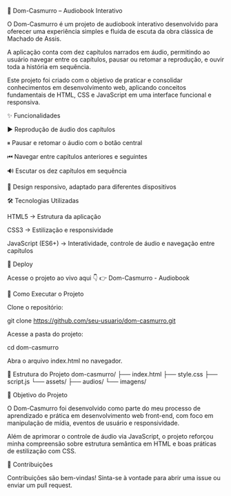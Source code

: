 📖 Dom-Casmurro – Audiobook Interativo

O Dom-Casmurro é um projeto de audiobook interativo desenvolvido para oferecer uma experiência simples e fluida de escuta da obra clássica de Machado de Assis.

A aplicação conta com dez capítulos narrados em áudio, permitindo ao usuário navegar entre os capítulos, pausar ou retomar a reprodução, e ouvir toda a história em sequência.

Este projeto foi criado com o objetivo de praticar e consolidar conhecimentos em desenvolvimento web, aplicando conceitos fundamentais de HTML, CSS e JavaScript em uma interface funcional e responsiva.

✨ Funcionalidades

▶️ Reprodução de áudio dos capítulos

⏸ Pausar e retomar o áudio com o botão central

⏮ Navegar entre capítulos anteriores e seguintes

🔊 Escutar os dez capítulos em sequência

📱 Design responsivo, adaptado para diferentes dispositivos

🛠️ Tecnologias Utilizadas

HTML5 → Estrutura da aplicação

CSS3 → Estilização e responsividade

JavaScript (ES6+) → Interatividade, controle de áudio e navegação entre capítulos

🔗 Deploy

Acesse o projeto ao vivo aqui 👇
👉 Dom-Casmurro - Audiobook

🚀 Como Executar o Projeto

Clone o repositório:

git clone https://github.com/seu-usuario/dom-casmurro.git


Acesse a pasta do projeto:

cd dom-casmurro


Abra o arquivo index.html no navegador.

📂 Estrutura do Projeto
dom-casmurro/
├── index.html
├── style.css
├── script.js
└── assets/
    ├── audios/
    └── imagens/

🎯 Objetivo do Projeto

O Dom-Casmurro foi desenvolvido como parte do meu processo de aprendizado e prática em desenvolvimento web front-end, com foco em manipulação de mídia, eventos de usuário e responsividade.

Além de aprimorar o controle de áudio via JavaScript, o projeto reforçou minha compreensão sobre estrutura semântica em HTML e boas práticas de estilização com CSS.

🤝 Contribuições

Contribuições são bem-vindas!
Sinta-se à vontade para abrir uma issue ou enviar um pull request.
